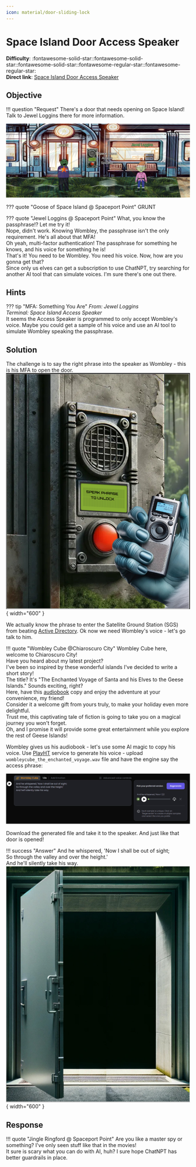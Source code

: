 ```yaml
---
icon: material/door-sliding-lock
---
```


# Space Island Door Access Speaker

**Difficulty**: :fontawesome-solid-star::fontawesome-solid-star::fontawesome-solid-star::fontawesome-regular-star::fontawesome-regular-star:<br/>
**Direct link**: [Space Island Door Access Speaker](https://islanddoor.space?&challenge=accessspeaker&username=rack3t&id=cce54aac-4a48-48d7-b4e7-b14b05fd3ced&area=si-spaceportpoint&location=35,-9&tokens=&dna=ATATATTAATATATATATATATATATATATATCGATATGCATATATATATATGCATATATATATATATATATATATTAGCATATATATATATATGCATATATATATATGCATATATATTA)

## Objective

!!! question "Request"
    There's a door that needs opening on Space Island! Talk to Jewel Loggins there for more information.

![Jewel Loggins](../img/objectives/o20/JewelLoggins2.jpg)

??? quote "Goose of Space Island @ Spaceport Point"
    GRUNT

??? quote "Jewel Loggins @ Spaceport Point"
    What, you know the passphrase!? Let me try it!<br/>
    Nope, didn't work. Knowing Wombley, the passphrase isn't the only requirement. He's all about that MFA!<br/>
    Oh yeah, multi-factor authentication! The passphrase for something he knows, and his voice for something he is!<br/>
    That's it! You need to be Wombley. You need his voice. Now, how are you gonna get that?<br/>
    Since only us elves can get a subscription to use ChatNPT, try searching for another AI tool that can simulate voices. I'm sure there's one out there.


## Hints
??? tip "MFA: Something You Are"
    <i>From: Jewel Loggins<br/>
    Terminal: Space Island Access Speaker</i><br/>
    It seems the Access Speaker is programmed to only accept Wombley's voice. Maybe you could get a sample of his voice and use an AI tool to simulate Wombley speaking the passphrase.



## Solution
The challenge is to say the right phrase into the speaker as Wombley - this is his MFA to open the door.
![Speaker](../img/objectives/o20/speaker.jpg){ width="600" }

We actually know the phrase to enter the Satellite Ground Station (SGS) from beating [Active Directory](../objectives/o8.md).
Ok now we need Wombley's voice - let's go talk to him.


!!! quote "Wombley Cube @Chiaroscuro City"
    Wombley Cube here, welcome to Chiaroscuro City!<br/>
    Have you heard about my latest project?<br/>
    I've been so inspired by these wonderful islands I've decided to write a short story!<br/>
    The title? It's "The Enchanted Voyage of Santa and his Elves to the Geese Islands." Sounds exciting, right?<br/>
    Here, have this [audiobook](https://www.holidayhackchallenge.com/2023/wombleycube_the_enchanted_voyage.mp3.zip) copy and enjoy the adventure at your convenience, my friend!<br/>
    Consider it a welcome gift from yours truly, to make your holiday even more delightful.<br/>
    Trust me, this captivating tale of fiction is going to take you on a magical journey you won't forget.<br/>
    Oh, and I promise it will provide some great entertainment while you explore the rest of Geese Islands!<br/>


Wombley gives us his audiobook - let's use some AI magic to copy his voice.
Use [PlayHT](https://play.ht/) service to generate his voice - upload `wombleycube_the_enchanted_voyage.wav` file and have the engine say the access phrase:

![Access Phrase](../img/objectives/o20/accessphrase.jpg)

Download the generated file and take it to the speaker. And just like that door is opened!


!!! success "Answer"
    And he whispered, 'Now I shall be out of sight;<br/>
    So through the valley and over the height.'<br/>
    And he'll silently take his way.<br/>
    ![Door Opened](../img/objectives/o20/dooropen.jpg){ width="600" }
    
## Response
!!! quote "Jingle Ringford  @ Spaceport Point"
    Are you like a master spy or something? I've only seen stuff like that in the movies!<br/>
    It sure is scary what you can do with AI, huh? I sure hope ChatNPT has better guardrails in place.